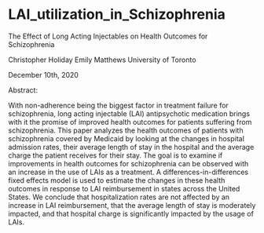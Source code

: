 # LAI_utilization_in_Schizophrenia

The Effect of Long Acting Injectables on Health Outcomes for Schizophrenia


Christopher Holiday
Emily Matthews
University of Toronto

December 10th, 2020



Abstract:

With non-adherence being the biggest factor in treatment failure for schizophrenia, long acting injectable (LAI) antipsychotic medication brings with it the promise of improved health outcomes for patients suffering from schizophrenia. This paper analyzes the health outcomes of patients with schizophrenia covered by Medicaid by looking at the changes in hospital admission rates, their average length of stay in the hospital and the average charge the patient receives for their stay. The goal is to examine if improvements in health outcomes for schizophrenia can be observed with an increase in the use of LAIs as a treatment. A differences-in-differences fixed effects model is used to estimate the changes in these health outcomes in response to LAI reimbursement in states across the United States. We conclude that hospitalization rates are not affected by an increase in LAI reimbursement, that the average length of stay is moderately impacted, and that hospital charge is significantly impacted by the usage of LAIs. 
